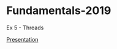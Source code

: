 # Fundamentals-2019
Ex 5 - Threads

[Presentation][1]

[1]: https://drive.google.com/open?id=1MN9dvvp1B4-u3D9cG6SU0gFfR2YLmHqJS4SemppdgHM
